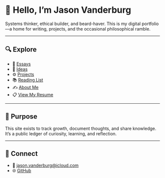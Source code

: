 # 👋 Hello, I’m Jason Vanderburg

Systems thinker, ethical builder, and beard-haver. This is my digital portfolio—a home for writing, projects, and the occasional philosophical ramble.

---

## 🔍 Explore

- 📝 [Essays](/README-for-life/essays/)
- 🧠 [Ideas](/ideas/)
- ⚙️ [Projects](/projects/)
- 📚 [Reading List](/reading/)
- ✍️ [About Me](/about/)
- 📋 [View My Resume](main/resume/)

---

## 🧭 Purpose

This site exists to track growth, document thoughts, and share knowledge. It’s a public ledger of curiosity, learning, and reflection.

---

## 🔗 Connect

- 📧 jason.vanderburg@icloud.com
- 🌐 [GitHub](https://github.com/blackbluecaribou)
